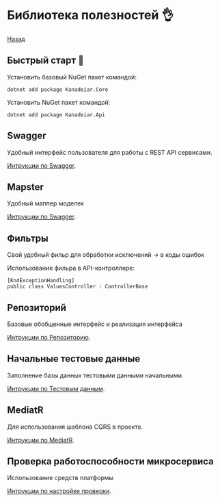 # Библиотека полезностей :ok_hand:

[Назад](./../README.md)

## Быстрый старт :rocket:

Установить базовый NuGet пакет командой:
```sharp
dotnet add package Kanadeiar.Core
```

Установить NuGet пакет командой:
```sharp
dotnet add package Kanadeiar.Api
```

## Swagger

Удобный интерфейс пользователя для работы с REST API сервисами.

[Интрукции по Swagger](./Docs/Swagger.md).

## Mapster

Удобный маппер моделек

[Интрукции по Swagger](./Docs/Mapster.md).

## Фильтры

Свой удобный фильр для обработки исключений -> в коды ошибок

Использование фильра в API-контроллере:
```sharp
[KndExceptionHandling]
public class ValuesController : ControllerBase
```

## Репозиторий

Базовые обобщенные интерфейс и реализация интерфейса

[Интрукции по Репозиторию](./Docs/Repository.md).

## Начальные тестовые данные

Заполнение базы данных тестовыми данными начальными.

[Интрукции по Тестовым данным](./Docs/TestData.md).

## MediatR

Для использования шаблона CQRS в проекте.

[Интрукции по MediatR](./Docs/MediatR.md).

## Проверка работоспособности микросервиса

Использование средств платформы

[Интрукции по настройке проверки](./Docs/HealthCheck.md).